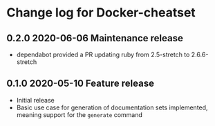 # Change log for Docker-cheatset

## 0.2.0 2020-06-06 Maintenance release

- dependabot provided a PR updating ruby from 2.5-stretch to 2.6.6-stretch

## 0.1.0 2020-05-10 Feature release

- Initial release
- Basic use case for generation of documentation sets implemented, meaning support for the `generate` command
